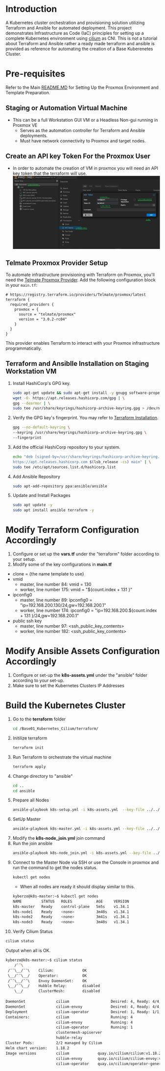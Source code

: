 
# Introduction
A Kubernetes cluster orchestration and provisioning solution utilizing Terraform and Ansible for automated deployment. This project demonstrates Infrastructure as Code (IaC) principles for setting up a complete Kubernetes environment using [cilium](https://cilium.io/) as CNI. This is not a tutorial about Terraform and Ansible rather a ready made terraform and ansible is provided as reference for automating the creation of a Base Kuberenetes Cluster.

# Pre-requisites
Refer to the Main [README.MD](/README.md) for Setting Up the Proxmox Environment and Template Preparation.

## Staging or Automation Virtual Machine
- This can be a full Workstation GUI VM or a Headless Non-gui running in Proxmox VE
    - Serves as the automation controller for Terraform and Ansible deployments.
    - Must have network connectivity to Proxmox and target nodes.

## Create an API key Token For the Proxmox User
- In order to automate the creation of VM in proxmox you will need an API key token that the terraform will use.
![Add Token](/Base01_Kubernetes_Cilium/assets/add_terraform_token.png)

## Telmate Proxmox Provider Setup
To automate infrastructure provisioning with Terraform on Proxmox, you'll need the [Telmate Proxmox Provider](https://registry.terraform.io/providers/Telmate/proxmox/latest). Add the following configuration block in your `main.tf`:

```hcl
# https://registry.terraform.io/providers/Telmate/proxmox/latest
terraform {
  required_providers {
    proxmox = {
      source = "telmate/proxmox"
      version = "3.0.2-rc04"
    }
  }
}
```
This provider enables Terraform to interact with your Proxmox infrastructure programmatically.

## Terraform and Ansiblle Installation on Staging Workstation VM
1. Install HashiCorp's GPG key.
   ```bash
   sudo apt-get update && sudo apt-get install -y gnupg software-properties-common
   wget -O- https://apt.releases.hashicorp.com/gpg | \
   gpg --dearmor | \
   sudo tee /usr/share/keyrings/hashicorp-archive-keyring.gpg > /dev/null
   ```
2. Verify the GPG key's fingerprint. You may refer to [Terraform Installation](https://developer.hashicorp.com/terraform/tutorials/aws-get-started/install-cli#install-terraform).
   ```bash
   gpg --no-default-keyring \
   --keyring /usr/share/keyrings/hashicorp-archive-keyring.gpg \
   --fingerprint
   ```
3. Add the official HashiCorp repository to your system.
   ```bash
   echo "deb [signed-by=/usr/share/keyrings/hashicorp-archive-keyring.gpg] \
   https://apt.releases.hashicorp.com $(lsb_release -cs) main" | \
   sudo tee /etc/apt/sources.list.d/hashicorp.list
   ```
4. Add Ansible Repository
   ```bash
   sudo apt-add-repository ppa:ansible/ansible
   ```
5. Update and Install Packages
   ```bash
   sudo apt update -y
   sudo apt install ansible terraform -y
   ```
# Modify Terraform Configuration Accordingly
1. Configure or set up the **vars.tf** under the "terraform" folder according to your setup.
2. Modify some of the key configurations in **main.tf**
  - clone = {the name template to use}
  - vmid
    - master, line number  84: vmid = 130
    - worker, line number 175: vmid = "${count.index + 131 }"
  - ipconfig0
    - master, line number  89: ipconfig0 = "ip=192.168.200.130/24,gw=192.168.200.1"
    - worker, line number 174: ipconfig0 = "ip=192.168.200.${count.index + 131 }/24,gw=192.168.200.1"
  - public ssh key
    - master, line number  97: <ssh_public_key_contents>
    - worker, line number 182: <ssh_public_key_contents>

# Modify Ansible Assets Configuration Accordingly
1. Configure or set-up the **k8s-assets.yml** under the "ansible" folder according to your set-up.
2. Make sure to set the Kubernetes Clusters IP Addresses

# Build the Kubernetes Cluster
1. Go to the **terraform** folder
   ```bash
   cd /Base01_Kubernetes_Cilium/terraform/
   ```
2. Initilize terraform
   ```bash
   terraform init
   ```
3. Run Terraform to orchestrate the virtual machine
   ```bash
   terraform apply
   ```
4. Change directory to "ansible"
   ```bash
   cd ..
   cd ansible
   ```
5. Prepare all Nodes
   ```bash
   ansible-playbook k8s-setup.yml -i k8s-assets.yml  --key-file ../../mylabskey
   ```
6. SetUp Master
   ```bash
   ansible-playbook k8s-master.yml -i k8s-assets.yml --key-file ../../mylabskey
   ```
7. Modify the **k8s-node_join.yml** join command
8. Run the join ansible
   ```bash
   ansible-playbook k8s-node_join.yml -i k8s-assets.yml --key-file ../../mylabskey
   ```
9. Connect to the Master Node via SSH or use the Console in proxmox and run the command to get the nodes status.
   ```bash
   kubectl get nodes
   ```
   - When all nodes are ready it should display similar to this.
   ```bash
   kyberzo@k8s-master:~$ kubectl get nodes
   NAME         STATUS   ROLES           AGE     VERSION
   k8s-master   Ready    control-plane   5m5s    v1.34.1
   k8s-node1    Ready    <none>          3m40s   v1.34.1
   k8s-node2    Ready    <none>          3m41s   v1.34.1
   k8s-node3    Ready    <none>          3m40s   v1.34.1
   ```
10. Verify Cilium Status
   ```bash
   cilium status
   ```
   Output when all is OK.
   ```bash
   kyberzo@k8s-master:~$ cilium status
       /¯¯\
    /¯¯\__/¯¯\    Cilium:             OK
    \__/¯¯\__/    Operator:           OK
    /¯¯\__/¯¯\    Envoy DaemonSet:    OK
    \__/¯¯\__/    Hubble Relay:       disabled
       \__/       ClusterMesh:        disabled

   DaemonSet              cilium                   Desired: 4, Ready: 4/4, Available: 4/4
   DaemonSet              cilium-envoy             Desired: 4, Ready: 4/4, Available: 4/4
   Deployment             cilium-operator          Desired: 1, Ready: 1/1, Available: 1/1
   Containers:            cilium                   Running: 4
                          cilium-envoy             Running: 4
                          cilium-operator          Running: 1
                          clustermesh-apiserver
                          hubble-relay
   Cluster Pods:          2/2 managed by Cilium
   Helm chart version:    1.18.2
   Image versions         cilium             quay.io/cilium/cilium:v1.18.2@sha256:858f807ea4e20e85e3ea3240a762e1f4b29f1cb5bbd0463b8aa77e7b097c0667: 4
                          cilium-envoy       quay.io/cilium/cilium-envoy:v1.34.7-1757592137-1a52bb680a956879722f48c591a2ca90f7791324@sha256:7932d656b63f6f866b6732099d33355184322123cfe1182e6f05175a3bc2e0e0: 4
                          cilium-operator    quay.io/cilium/operator-generic:v1.18.2@sha256:cb4e4ffc5789fd5ff6a534e3b1460623df61cba00f5ea1c7b40153b5efb81805: 1
   ```





